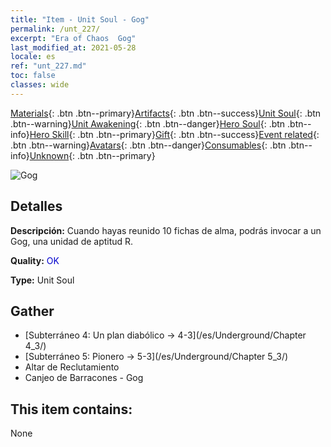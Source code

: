 ```yaml
---
title: "Item - Unit Soul - Gog"
permalink: /unt_227/
excerpt: "Era of Chaos  Gog"
last_modified_at: 2021-05-28
locale: es
ref: "unt_227.md"
toc: false
classes: wide
---
```

 [Materials](/ItemsES/){: .btn .btn--primary}[Artifacts](/ItemsES/Artifacts/){: .btn .btn--success}[Unit Soul](/ItemsES/UnitSoul/){: .btn .btn--warning}[Unit Awakening](/ItemsES/UnitAwakening/){: .btn .btn--danger}[Hero Soul](/ItemsES/HeroSoul/){: .btn .btn--info}[Hero Skill](/ItemsES/HeroSkill/){: .btn .btn--primary}[Gift](/ItemsES/Gift/){: .btn .btn--success}[Event related](/ItemsES/Events/){: .btn .btn--warning}[Avatars](/ItemsES/Avatars/){: .btn .btn--danger}[Consumables](/ItemsES/Consumables/){: .btn .btn--info}[Unknown](/ItemsES/Unknown/){: .btn .btn--primary}

 ![Gog](/images/u/ti_touhuoguai.jpg)

## Detalles
 **Descripción:** Cuando hayas reunido 10 fichas de alma, podrás invocar a un Gog, una unidad de aptitud R.

 **Quality:** <span style="color: #0000CD">OK</span>

 **Type:** Unit Soul

## Gather

*    [Subterráneo 4: Un plan diabólico -> 4-3](/es/Underground/Chapter 4_3/) 
*    [Subterráneo 5: Pionero -> 5-3](/es/Underground/Chapter 5_3/) 
*    Altar de Reclutamiento 
*    Canjeo de Barracones - Gog 

## This item contains:

  None

